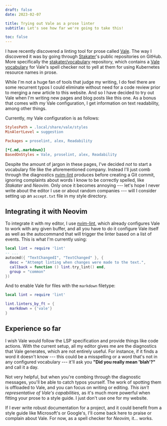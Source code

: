 ```yaml
---
draft: false
date: 2023-02-07

title: Trying out Vale as a prose linter
subtitle: Let's see how far we're going to take this!

toc: false
---
```


I have recently discovered a linting tool for prose called [Vale][vale]. The
way I discovered it was by going through [Stakater][stakater]'s public
repositories on GitHub. More specifically the [stakater/vocabulary][vocabrepo]
repository, which contains a [Vale vocabulary][doc-vocab] for Vale's spell
checker not to yell at them for using Kubernetes resource names in prose.

While I'm not a huge fan of tools that judge my writing, I do feel there are
some recurrent typos I could eliminate without need for a code review prior to
merging a new article to this website. And so I have decided to try out Vale
when I'm writing new pages and blog posts like this one. As a bonus that comes
with my Vale configuration, I get information on text readability, among other
things.

Currently, my Vale configuration is as follows:

```ini
StylesPath = .local/share/vale/styles
MinAlertLevel = suggestion

Packages = proselint, alex, Readability

[*{.md,.markdown}]
BasedOnStyles = Vale, proselint, alex, Readability
```

Despite the amount of jargon in these pages, I've decided _not_ to start a
vocabulary file like the aforementioned company. Instead I'll just comb through
the diagnostics [nvim-lint][nvim-lint] produces before creating a Git commit,
ignoring complaints about words I know to be correctly spelled, like _Stakater_
and _Neovim._ Only once it becomes annoying --- let's hope I never write about
the editor I use or about random companies --- will I consider setting up an
`accept.txt` file in my style directory.

[vale]: https://vale.sh
[stakater]: https://stakater.com
[vocabrepo]: https://github.com/stakater/vocabulary
[doc-vocab]: https://vale.sh/docs/topics/vocab/
[nvim-lint]: https://github.com/mfussenegger/nvim-lint

## Integrating it with Neovim

To integrate it with my editor, I use [nvim-lint][nvim-lint], which already
configures Vale to work with any given buffer, and all you have to do it
configure Vale itself as well as the autocommand that will trigger the linter
based on a list of events. This is what I'm currently using:

```lua
local lint = require 'lint'
-- ...
autocmd({ "TextChangedI", "TextChanged" }, {
  desc = "Attempt linting when changes were made to the text.",
  callback = function () lint.try_lint() end,
  group = "common"
})
```

And to enable Vale for files with the `markdown` filetype:

```lua
local lint = require 'lint'

lint.linters_by_ft = {
  markdown = {'vale'}
}
```

## Experience so far

I wish Vale would follow the LSP specification and provide things like code
actions. With the current setup, all my editor gives me are the diagnostics
that Vale generates, which are not entirely useful. For instance, if it finds a
word it doesn't know --- this could be a misspelling or a word that's not in
any configured vocabulary --- it'll ask you **"Did you really mean 'blah'?"**
and call it a day.

Not very helpful, but when you're combing through the diagnostic messages,
you'll be able to catch typos yourself. The work of spotting them is offloaded
to Vale, and you can focus on writing or editing. _This isn't representative of
Vale's capabilities,_ as it's much more powerful when fitting your prose to a
style guide. I just don't use one for my website.

If I ever write robust documentation for a project, and it could benefit from a
style guide like Microsoft's or Google's, I'll come back here to praise or
complain about Vale. For now, as a spell checker for _Neovim,_ it… works.

